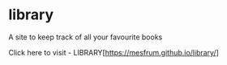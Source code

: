 # library
A site to keep track of all your favourite books

Click here to visit - LIBRARY[https://mesfrum.github.io/library/]
